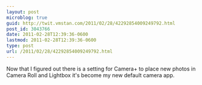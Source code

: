 ```yaml
---
layout: post
microblog: true
guid: http://twit.vmstan.com/2011/02/28/42292854009249792.html
post_id: 3043766
date: 2011-02-28T12:39:36-0600
lastmod: 2011-02-28T12:39:36-0600
type: post
url: /2011/02/28/42292854009249792.html
---
```

Now that I figured out there is a setting for Camera+ to place new photos in Camera Roll and Lightbox it's become my new default camera app.
